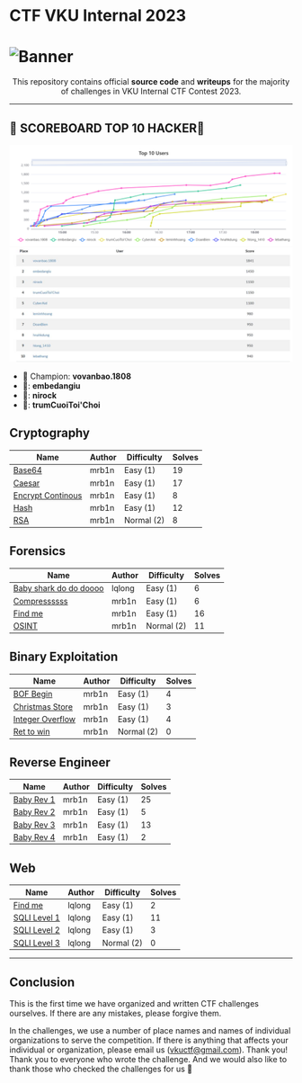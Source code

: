 # CTF VKU Internal 2023

# ![Banner][Banner]

<div align="center">

This repository contains official **source code** and **writeups** for the majority of challenges in VKU Internal CTF Contest 2023.

---

<div align="left">

## 👑 SCOREBOARD TOP 10 HACKER👑
![top10](image/top10.jpg)
![Alt text](image/scoreboard.jpg)

- 👑 Champion: **vovanbao.1808**
- 🥇: **embedangiu**
- 🥈: **nirock**
- 🥉: **trumCuoiToi'Choi**

</div>

</div>

## Cryptography

| Name                                                       | Author           | Difficulty | Solves |
| ---------------------------------------------------------- | ---------------- | ---------- | ------ |
| [Base64](Cryptography/base64/)                             | mrb1n            | Easy (1)   | 19     |
| [Caesar](Cryptography/caesar/)                             | mrb1n            | Easy (1)   | 17     |
| [Encrypt Continous](Cryptography/encrypt_continuous/)      | mrb1n            | Easy (1)   | 8      |
| [Hash](Cryptography/hash/)                                 | mrb1n            | Easy (1)   | 12     |
| [RSA](Cryptography/RSA/)                                   | mrb1n            | Normal (2) | 8      |

## Forensics

| Name                                                          | Author           | Difficulty | Solves |
| ------------------------------------------------------------- | ---------------- | ---------- | ------ |
| [Baby shark do do doooo](Forensics/baby_shark_do_do_doooooo/) | lqlong           | Easy (1)   | 6      |
| [Compressssss](Forensics/compresssss/)                        | mrb1n            | Easy (1)   | 6      |
| [Find me](Forensics/find_me/)                                 | mrb1n            | Easy (1)   | 16     |
| [OSINT](Forensics/osint/)                                     | mrb1n            | Normal (2) | 11     |

## Binary Exploitation

| Name                                                       | Author           | Difficulty | Solves |
| ---------------------------------------------------------- | ---------------- | ---------- | ------ |
| [BOF Begin](PWN/bof-begin/)                                | mrb1n            | Easy (1)   | 4      |
| [Christmas Store](PWN/christmas-store/)                    | mrb1n            | Easy (1)   | 3      |
| [Integer Overflow](PWN/integer-overflow/)                  | mrb1n            | Easy (1)   | 4      |
| [Ret to win](PWN/ret2win/)                                 | mrb1n            | Normal (2) | 0      |

## Reverse Engineer

| Name                                                       | Author           | Difficulty | Solves |
| ---------------------------------------------------------- | ---------------- | ---------- | ------ |
| [Baby Rev 1](RE/baby-rev-1/)                               | mrb1n            | Easy (1)   | 25     |
| [Baby Rev 2](RE/baby-rev-2/)                               | mrb1n            | Easy (1)   | 5      |
| [Baby Rev 3](RE/baby-rev-3/)                               | mrb1n            | Easy (1)   | 13     |
| [Baby Rev 4](RE/baby-rev-4/)                               | mrb1n            | Easy (1)   | 2      |

## Web

| Name                                                       | Author           | Difficulty | Solves |
| ---------------------------------------------------------- | ---------------- | ---------- | ------ |
| [Find me](Web/FIND_ME/)                                    | lqlong           | Easy (1)   | 2      |
| [SQLI Level 1](Web/SQLI_LEVEL_1/)                          | lqlong           | Easy (1)   | 11     |
| [SQLI Level 2](Web/SQLI_LEVEL_2/)                          | lqlong           | Easy (1)   | 3      |
| [SQLI Level 3](Web/SQLI_LEVEL_3/)                          | lqlong           | Normal (2) | 0      |

---

## Conclusion

This is the first time we have organized and written CTF challenges ourselves. If there are any mistakes, please forgive them.

In the challenges, we use a number of place names and names of individual organizations to serve the competition. If there is anything that affects your individual or organization, please email us (<vkuctf@gmail.com>). Thank you!
Thank you to everyone who wrote the challenge. And we would also like to thank those who checked the challenges for us 🥰

[Banner]: https://files.catbox.moe/vw1zzo.png
